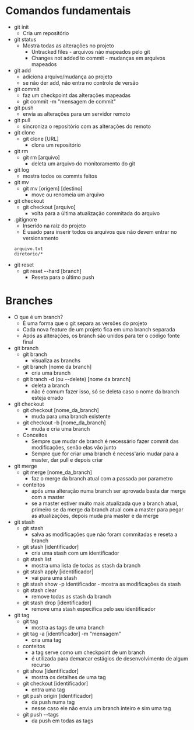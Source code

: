 # Comandos fundamentais
- git init
	- Cria um repositório
- git status
	- Mostra todas as alterações no projeto
		- Untracked files - arquivos não mapeados pelo git
		- Changes not added to commit - mudanças em arquivos mapeados
- git add
	- adiciona arquivo/mudança ao projeto
	- se não der add, não entra no controle de versão
- git commit
	- faz um checkpoint das alterações mapeadas
	- git commit -m "mensagem de commit"
- git push
	- envia as alterações para um servidor remoto
- git pull
	- sincroniza o repositório com as alterações do remoto
- git clone
	-  git clone \[URL\]
		- clona um repositório
- git rm
	- git rm \[arquivo\]
		- deleta um arquivo do monitoramento do git
- git log
	- mostra todos os commts feitos
- git mv
	- git mv \[origem\] \[destino\]
		- move ou renomeia um arquivo
- git checkout
	- git checkout \[arquivo\]
		- volta para a última atualização commitada do arquivo
- .gitignore
	- Inserido na raíz do projeto
	- É usado para inserir todos os arquivos que não devem entrar no versionamento
	```
	arquivo.txt
	diretorio/*
	```
- git reset
	- git reset --hard \[branch\]
		- Reseta para o último push

# Branches
- O que é um branch?
	- É uma forma que o git separa as versões do projeto
	- Cada nova feature de um projeto fica em uma branch separada
	- Após as alterações, os branch são unidos para ter o código fonte final
- git branch
	- git branch
		- visualiza as branchs
	- git branch \[nome da branch\]
		- cria uma branch
	- git branch -d (ou --delete) \[nome da branch\]
		- deleta a branch
		- não é comum fazer isso, só se deleta caso o nome da branch esteja errado
- git checkout
	- git checkout \[nome_da_branch\]
		- muda para uma branch existente
	- git checkout -b \[nome_da_branch\]
		- muda e cria uma branch
	- Conceitos
		- Sempre que mudar de branch é necessário fazer commit das modificações, senão elas vão junto
		- Sempre que for criar uma branch é necess'ario mudar para a master, dar pull e depois criar
- git merge
	- git merge \[nome_da_branch\]
		- faz o merge da branch atual com a passada por parametro
	- conteitos
		- após uma alteração numa branch ser aprovada basta dar merge com a master
		- se a master estiver muito mais atualizada que a branch atual, primeiro se da merge da branch atual com a master para pegar as atualizações, depois muda pra master e da merge
- git stash
	- git stash
		- salva as modificações que não foram commitadas e reseta a branch
	- git stash \[identificador\]
		- cria uma stash com um identificador
	- git stash list
		- mostra uma lista de todas as stash da branch
	- git stash apply \[identificador\]
		- vai para uma stash
	- git stash show -p identificador
					- mostra as modificações da stash
	- git stash clear
		- remove todas as stash da branch
	- git stash drop \[identificador\]
		- remove uma stash específica pelo seu identificador
- git tag
	- git tag
		- mostra as tags de uma branch
	- git tag -a \[identificador\] -m "mensagem"
		- cria uma tag
	- conteitos
		- a tag serve como um checkpoint de um branch
		- é utilizada para demarcar estágios de desenvolvimento de algum recurso
	- git show \[identificador\]
		- mostra os detalhes de uma tag
	- git checkout \[identificador\]
		- entra uma tag
	- git push origin \[identificador\]
		- da push numa tag
		- nesse caso ele não envia um branch inteiro e sim uma tag
	- git push --tags
		- da push em todas as tags